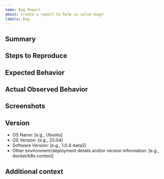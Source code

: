 ```yaml
---
name: Bug Report
about: Create a report to help us solve bugs!
labels: bug
---
```


<!--
        ✰  Thanks for opening an issue! ✰
  Before submitting please review the template.
  Please also ensure that this is not a duplicate issue :)
-->

## Summary

<!-- Concisely describe the issue -->

## Steps to Reproduce

<!-- What commands in order should someone run to reproduce your problem? -->

## Expected Behavior

<!-- A clear and concise description of what you expected to happen -->

## Actual Observed Behavior

<!-- A clear and concise description of what you observed happening -->

## Screenshots

<!-- If applicable, add screenshots to help explain your problem -->

## Version

- OS Name: [e.g., Ubuntu]
- OS Version: [e.g., 20.04]
- Software Version: [e.g., 1.0.4-beta2]
- Other environment/deployment details and/or version information: [e.g., docker/k8s context]

## Additional context

<!-- Add any other context about the problem here -->

